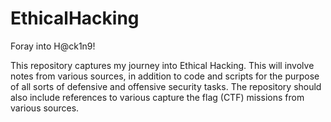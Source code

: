 # EthicalHacking
Foray into H@ck1n9!

This repository captures my journey into Ethical Hacking. This will involve notes from various sources, in addition to code and scripts for the purpose of all sorts of defensive and offensive security tasks. The repository should also include references to various capture the flag (CTF) missions from various sources.
